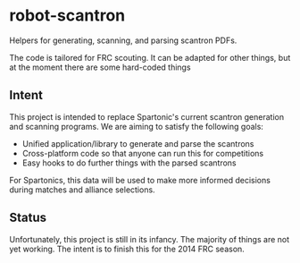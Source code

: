 robot-scantron
==============

Helpers for generating, scanning, and parsing scantron PDFs.

The code is tailored for FRC scouting. It can be adapted for other things, but
at the moment there are some hard-coded things

Intent
------

This project is intended to replace Spartonic's current scantron generation
and scanning programs. We are aiming to satisfy the following goals:

 * Unified application/library to generate and parse the scantrons
 * Cross-platform code so that anyone can run this for competitions
 * Easy hooks to do further things with the parsed scantrons
 
For Spartonics, this data will be used to make more informed decisions during
matches and alliance selections.

Status
------

Unfortunately, this project is still in its infancy. The majority of things
are not yet working. The intent is to finish this for the 2014 FRC season.
